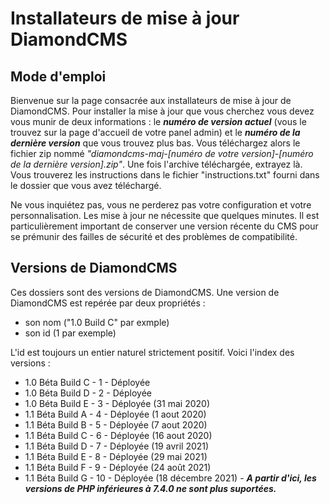 # Installateurs de mise à jour DiamondCMS

## Mode d'emploi

Bienvenue sur la page consacrée aux installateurs de mise à jour de DiamondCMS. Pour installer la mise à jour que vous cherchez vous devez vous munir de deux informations : le *__numéro de version actuel__* (vous le trouvez sur la page d'accueil de votre panel admin) et le *__numéro de la dernière version__* que vous trouvez plus bas. Vous téléchargez alors le fichier zip nommé *"diamondcms-maj-[numéro de votre version]-[numéro de la dernière version].zip"*. Une fois l'archive téléchargée, extrayez là. Vous trouverez les instructions dans le fichier "instructions.txt" fourni dans le dossier que vous avez téléchargé. 


Ne vous inquiétez pas, vous ne perderez pas votre configuration et votre personnalisation. Les mise à jour ne nécessite que quelques minutes. Il est particulièrement important de conserver une version récente du CMS pour se prémunir des failles de sécurité et des problèmes de compatibilité. 


## Versions de DiamondCMS

Ces dossiers sont des versions de DiamondCMS.
Une version de DiamondCMS est repérée par deux propriétés :
- son nom ("1.0 Build C" par exmple)
- son id (1 par exemple)

L'id est toujours un entier naturel strictement positif.
Voici l'index des versions :

- 1.0 Béta Build C - 1 - Déployée
- 1.0 Béta Build D - 2 - Déployée
- 1.0 Béta Build E - 3 - Déployée (31 mai 2020)
- 1.1 Béta Build A - 4 - Déployée (1 aout 2020)
- 1.1 Béta Build B - 5 - Déployée (7 aout 2020)
- 1.1 Béta Build C - 6 - Déployée (16 aout 2020)
- 1.1 Béta Build D - 7 - Déployée (19 avril 2021)
- 1.1 Béta Build E - 8 - Déployée (29 mai 2021)
- 1.1 Béta Build F - 9 - Déployée (24 août 2021)
- 1.1 Béta Build G - 10 - Déployée (18 décembre 2021) - *__A partir d'ici, les versions de PHP inférieures à 7.4.0 ne sont plus suportées.__*

